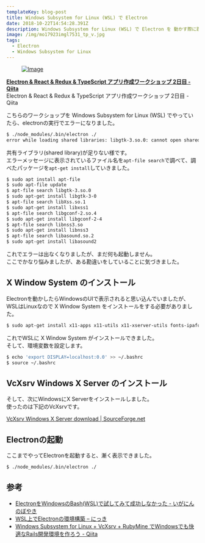 ```yaml
---
templateKey: blog-post
title: Windows Subsystem for Linux (WSL) で Electron
date: 2018-10-22T14:54:28.391Z
description: Windows Subsystem for Linux (WSL) で Electron を 動かす際に躓いた点をメモしました。
image: /img/mo17923imgl7531_tp_v.jpg
tags:
  - Electron
  - Windows Subsystem for Linux
---
```

<div class="box"> <article class="media"> <div class="media-left"> <a href="https://qiita.com/EBIHARA_kenji/items/e6da1c3d6d16cf07b60a" target="_blank"> <figure class="image is-128x128"> <img src="http://capture.heartrails.com/120x120/shorten?https://qiita.com/EBIHARA_kenji/items/e6da1c3d6d16cf07b60a" alt="Image"> </figure> </a> </div> <div class="media-content"> <div class="content"> <p> <a href="https://qiita.com/EBIHARA_kenji/items/e6da1c3d6d16cf07b60a" target="_blank"><strong>Electron & React & Redux & TypeScript アプリ作成ワークショップ 2日目 - Qiita</strong></a> <a href="http://b.hatena.ne.jp/entry/https://qiita.com/EBIHARA_kenji/items/e6da1c3d6d16cf07b60a" target="_blank"><img border="0" src="http://b.hatena.ne.jp/entry/image/https://qiita.com/EBIHARA_kenji/items/e6da1c3d6d16cf07b60a" border="0" alt="" /></a> <br> Electron &amp; React &amp; Redux &amp; TypeScript アプリ作成ワークショップ 2日目 - Qiita </p> </div> </div> </article> </div>	

こちらのワークショップを Windows Subsystem for Linux (WSL) でやっていたら、electronの実行でエラーになりました。

```bash
$ ./node_modules/.bin/electron ./
error while loading shared libraries: libgtk-3.so.0: cannot open shared object file: No such file or directory
```

共有ライブラリ(shared library)が足りない様です。  
エラーメッセージに表示されているファイル名を`apt-file search`で調べて、調べたパッケージを`apt-get install`していきました。

```bash
$ sudo apt install apt-file
$ sudo apt-file update
$ apt-file search libgtk-3.so.0
$ sudo apt-get install libgtk-3-0
$ apt-file search libXss.so.1
$ sudo apt-get install libxss1
$ apt-file search libgconf-2.so.4
$ sudo apt-get install libgconf-2-4
$ apt-file search libnss3.so
$ sudo apt-get install libnss3
$ apt-file search libasound.so.2
$ sudo apt-get install libasound2
```

これでエラーは出なくなりましたが、まだ何も起動しません。  
ここでかなり悩みましたが、ある勘違いをしていることに気づきました。

## X Window System のインストール

Electronを動かしたらWindowsのUIで表示されると思い込んでいましたが、  
WSLはLinuxなので X Window System をインストールをする必要がありました。

```bash
$ sudo apt-get install x11-apps x11-utils x11-xserver-utils fonts-ipafont
```

これでWSLに X Window System がインストールできました。  
そして、環境変数を設定します。

```bash
$ echo 'export DISPLAY=localhost:0.0' >> ~/.bashrc
$ source ~/.bashrc
```

## VcXsrv Windows X Server のインストール

そして、次にWindowsにX Serverをインストールしました。  
使ったのは下記のVcXsrvです。

[VcXsrv Windows X Server download \| SourceForge\.net](https://sourceforge.net/projects/vcxsrv/)	

## Electronの起動

ここまでやってElectronを起動すると、漸く表示できました。

```bash
$ ./node_modules/.bin/electron ./
```




## 参考
* [ElectronをWindowsのBash\(WSL\)で試してみて成功しなかった \- いがにんのぼやき](http://igatea.hatenablog.com/entry/2018/02/11/004142)
* [WSL上でElectronの環境構築 – にっき](https://yukushige.com/blog/?p=129)
* [Windows Subsystem for Linux \+ VcXsrv \+ RubyMine でWindowsでも快適なRails開発環境を作ろう \- Qiita](https://qiita.com/fukuramikake/items/283b817c16725af79a28)
